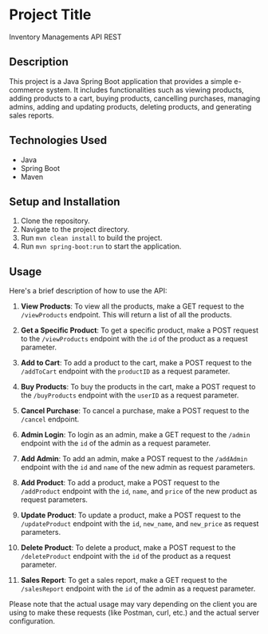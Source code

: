# Project Title

Inventory Managements API REST

## Description

This project is a Java Spring Boot application that provides a simple e-commerce system. It includes functionalities such as viewing products, adding products to a cart, buying products, cancelling purchases, managing admins, adding and updating products, deleting products, and generating sales reports.

## Technologies Used

- Java
- Spring Boot
- Maven

## Setup and Installation

1. Clone the repository.
2. Navigate to the project directory.
3. Run `mvn clean install` to build the project.
4. Run `mvn spring-boot:run` to start the application.

## Usage

Here's a brief description of how to use the API:

1. **View Products**: To view all the products, make a GET request to the `/viewProducts` endpoint. This will return a list of all the products.

2. **Get a Specific Product**: To get a specific product, make a POST request to the `/viewProducts` endpoint with the `id` of the product as a request parameter.

3. **Add to Cart**: To add a product to the cart, make a POST request to the `/addToCart` endpoint with the `productID` as a request parameter.

4. **Buy Products**: To buy the products in the cart, make a POST request to the `/buyProducts` endpoint with the `userID` as a request parameter.

5. **Cancel Purchase**: To cancel a purchase, make a POST request to the `/cancel` endpoint.

6. **Admin Login**: To login as an admin, make a GET request to the `/admin` endpoint with the `id` of the admin as a request parameter.

7. **Add Admin**: To add an admin, make a POST request to the `/addAdmin` endpoint with the `id` and `name` of the new admin as request parameters.

8. **Add Product**: To add a product, make a POST request to the `/addProduct` endpoint with the `id`, `name`, and `price` of the new product as request parameters.

9. **Update Product**: To update a product, make a POST request to the `/updateProduct` endpoint with the `id`, `new_name`, and `new_price` as request parameters.

10. **Delete Product**: To delete a product, make a POST request to the `/deleteProduct` endpoint with the `id` of the product as a request parameter.

11. **Sales Report**: To get a sales report, make a GET request to the `/salesReport` endpoint with the `id` of the admin as a request parameter.

Please note that the actual usage may vary depending on the client you are using to make these requests (like Postman, curl, etc.) and the actual server configuration.
